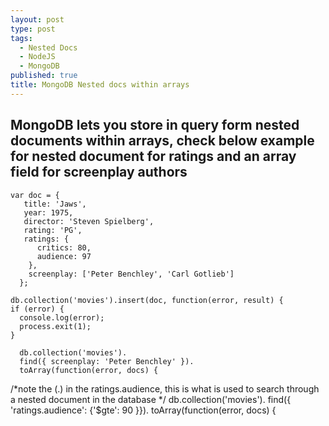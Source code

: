 ```yaml
---
layout: post
type: post
tags: 
  - Nested Docs
  - NodeJS
  - MongoDB
published: true
title: MongoDB Nested docs within arrays
---
```

## MongoDB lets you store in query form nested documents within arrays, check below example for nested document for ratings and an array field for screenplay authors

    var doc = {
       title: 'Jaws',
       year: 1975,
       director: 'Steven Spielberg',
       rating: 'PG',
       ratings: {
          critics: 80,
          audience: 97
        },
        screenplay: ['Peter Benchley', 'Carl Gotlieb']
      };

    db.collection('movies').insert(doc, function(error, result) {
    if (error) {
      console.log(error);
      process.exit(1);
    }

      db.collection('movies').
      find({ screenplay: 'Peter Benchley' }).
      toArray(function(error, docs) {
  /*note the (.) in the ratings.audience, this is what is used to search through a nested document in the database */
        db.collection('movies').
          find({ 'ratings.audience': {'$gte': 90 }}).
          toArray(function(error, docs) {
   
